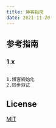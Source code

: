 ```yaml
---
title: 博客指南
date: 2021-11-20
---
```

## 参考指南

### 1.x
```bash

1.博客初始化
2.同步测试

```

## License
[MIT](https://github.com/recoluan/vuepress-theme-reco/blob/master/LICENSE)